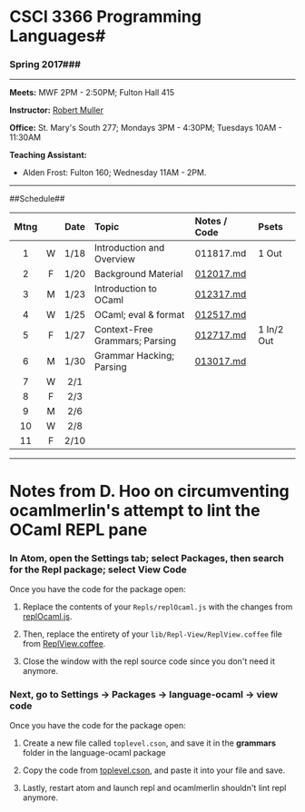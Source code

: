 # CSCI 3366 Programming Languages#

### Spring 2017###

---
**Meets:** MWF 2PM - 2:50PM; Fulton Hall 415

**Instructor:** [Robert Muller](http://www.cs.bc.edu/~muller/)

**Office:** St. Mary's South 277; Mondays 3PM - 4:30PM; Tuesdays 10AM - 11:30AM

**Teaching Assistant:**

+ Alden Frost: Fulton 160; Wednesday 11AM - 2PM.

---

##Schedule##

| Mtng |      | Date | Topic                          | Notes / Code                   | Psets      |
| :--: | :--: | :--: | :----------------------------- | :----------------------------- | :--------- |
|  1   |  W   | 1/18 | Introduction and Overview      | 011817.md                      | 1 Out      |
|  2   |  F   | 1/20 | Background Material            | [012017.md](./notes/012017.md) |            |
|  3   |  M   | 1/23 | Introduction to OCaml          | [012317.md](./notes/012317.md) |            |
|  4   |  W   | 1/25 | OCaml; eval & format           | [012517.md](./notes/012517.md)                      |            |
|  5   |  F   | 1/27 | Context-Free Grammars; Parsing | [012717.md](./notes/012717.md) | 1 In/2 Out |
|  6   |  M   | 1/30 | Grammar Hacking; Parsing       | [013017.md](./notes/013017.md) |            |
|  7   |  W   | 2/1  |                                |                                |            |
|  8   |  F   | 2/3  |                                |                                |            |
|  9   |  M   | 2/6  |                                |                                |            |
|  10  |  W   | 2/8  |                                |                                |            |
|  11  |  F   | 2/10 |                                |                                |            |



---



# Notes from D. Hoo on circumventing ocamlmerlin's attempt to lint the OCaml REPL pane

### In Atom, open the Settings tab; select Packages, then search for the Repl package; select View Code

Once you have the code for the package open:

1. Replace the contents of your ```Repls/replOcaml.js``` with the changes from [replOcaml.js](https://github.com/314eter/REPL-Nodejs/blob/master/Repls/replOcaml.js).

2. Then, replace the entirety of your ```lib/Repl-View/ReplView.coffee``` file from [ReplView.coffee](https://github.com/314eter/REPL-Nodejs/blob/master/lib/Repl-View/ReplView.coffee).

3. Close the window with the repl source code since you don't need it anymore.

### Next, go to Settings -> Packages -> language-ocaml -> view code

Once you have the code for the package open:

1. Create a new file called ```toplevel.cson```, and save it in the **grammars** folder in the language-ocaml package

2. Copy the code from [toplevel.cson](https://github.com/314eter/language-ocaml/blob/591e2a77dd8e88264cbeb3916cb89ad1919754cb/grammars/toplevel.cson), and paste it into your file and save.

3. Lastly, restart atom and launch repl and ocamlmerlin shouldn't lint repl anymore.

<!-- [Use OCaml Toplevel grammar Commit](https://github.com/314eter/REPL-Nodejs/commit/95f8e1a52bd554939a2fe006266e382256ce3aa3) -->
<!-- grammars/toplevel.cson 
From this PR
https://github.com/toroidal-code/language-ocaml/pull/24/commits/591e2a77dd8e88264cbeb3916cb89ad1919754cb -->

